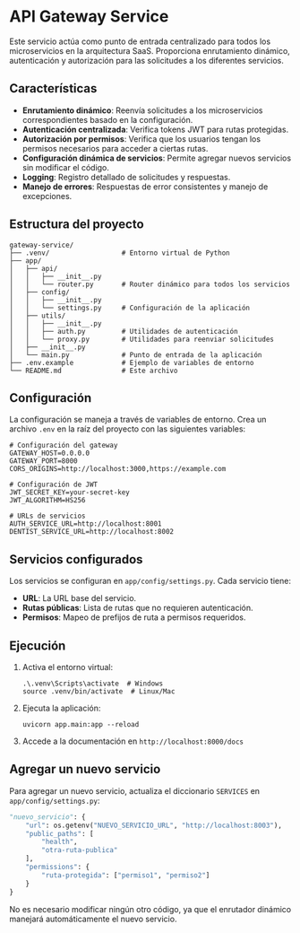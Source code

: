 # API Gateway Service

Este servicio actúa como punto de entrada centralizado para todos los microservicios en la arquitectura SaaS. Proporciona enrutamiento dinámico, autenticación y autorización para las solicitudes a los diferentes servicios.

## Características

- **Enrutamiento dinámico**: Reenvía solicitudes a los microservicios correspondientes basado en la configuración.
- **Autenticación centralizada**: Verifica tokens JWT para rutas protegidas.
- **Autorización por permisos**: Verifica que los usuarios tengan los permisos necesarios para acceder a ciertas rutas.
- **Configuración dinámica de servicios**: Permite agregar nuevos servicios sin modificar el código.
- **Logging**: Registro detallado de solicitudes y respuestas.
- **Manejo de errores**: Respuestas de error consistentes y manejo de excepciones.

## Estructura del proyecto

```
gateway-service/
├── .venv/                  # Entorno virtual de Python
├── app/
│   ├── api/
│   │   ├── __init__.py
│   │   └── router.py       # Router dinámico para todos los servicios
│   ├── config/
│   │   ├── __init__.py
│   │   └── settings.py     # Configuración de la aplicación
│   ├── utils/
│   │   ├── __init__.py
│   │   ├── auth.py         # Utilidades de autenticación
│   │   └── proxy.py        # Utilidades para reenviar solicitudes
│   ├── __init__.py
│   └── main.py             # Punto de entrada de la aplicación
├── .env.example            # Ejemplo de variables de entorno
└── README.md               # Este archivo
```

## Configuración

La configuración se maneja a través de variables de entorno. Crea un archivo `.env` en la raíz del proyecto con las siguientes variables:

```
# Configuración del gateway
GATEWAY_HOST=0.0.0.0
GATEWAY_PORT=8000
CORS_ORIGINS=http://localhost:3000,https://example.com

# Configuración de JWT
JWT_SECRET_KEY=your-secret-key
JWT_ALGORITHM=HS256

# URLs de servicios
AUTH_SERVICE_URL=http://localhost:8001
DENTIST_SERVICE_URL=http://localhost:8002
```

## Servicios configurados

Los servicios se configuran en `app/config/settings.py`. Cada servicio tiene:

- **URL**: La URL base del servicio.
- **Rutas públicas**: Lista de rutas que no requieren autenticación.
- **Permisos**: Mapeo de prefijos de ruta a permisos requeridos.

## Ejecución

1. Activa el entorno virtual:
   ```
   .\.venv\Scripts\activate  # Windows
   source .venv/bin/activate  # Linux/Mac
   ```

2. Ejecuta la aplicación:
   ```
   uvicorn app.main:app --reload
   ```

3. Accede a la documentación en `http://localhost:8000/docs`

## Agregar un nuevo servicio

Para agregar un nuevo servicio, actualiza el diccionario `SERVICES` en `app/config/settings.py`:

```python
"nuevo_servicio": {
    "url": os.getenv("NUEVO_SERVICIO_URL", "http://localhost:8003"),
    "public_paths": [
        "health",
        "otra-ruta-publica"
    ],
    "permissions": {
        "ruta-protegida": ["permiso1", "permiso2"]
    }
}
```

No es necesario modificar ningún otro código, ya que el enrutador dinámico manejará automáticamente el nuevo servicio.
